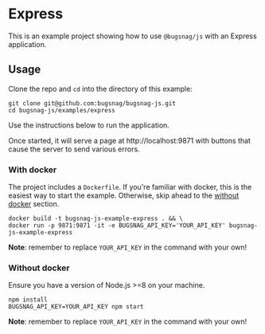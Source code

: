# Express

This is an example project showing how to use `@bugsnag/js` with an Express application.

## Usage

Clone the repo and `cd` into the directory of this example:

```
git clone git@github.com:bugsnag/bugsnag-js.git
cd bugsnag-js/examples/express
```

Use the instructions below to run the application.

Once started, it will serve a page at http://localhost:9871 with buttons that cause the server to send various errors.

### With docker

The project includes a `Dockerfile`. If you're familiar with docker, this is the easiest way to start the example. Otherwise, skip ahead to the [without docker](#without-docker) section.

```
docker build -t bugsnag-js-example-express . && \
docker run -p 9871:9871 -it -e BUGSNAG_API_KEY='YOUR_API_KEY' bugsnag-js-example-express
```

__Note__: remember to replace `YOUR_API_KEY` in the command with your own!

### Without docker

Ensure you have a version of Node.js >=8 on your machine.

```
npm install
BUGSNAG_API_KEY=YOUR_API_KEY npm start
```

__Note__: remember to replace `YOUR_API_KEY` in the command with your own!
